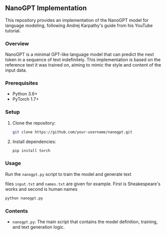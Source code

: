 ## NanoGPT Implementation

This repository provides an implementation of the NanoGPT model for language modeling, following Andrej Karpathy's guide from his YouTube tutorial.

### Overview

NanoGPT is a minimal GPT-like language model that can predict the next token in a sequence of text indefinitely. This implementation is based on the reference text it was trained on, aiming to mimic the style and content of the input data.

### Prerequisites

- Python 3.6+
- PyTorch 1.7+

### Setup

1. Clone the repository:
   ```bash
   git clone https://github.com/your-username/nanogpt.git
   ```
2. Install dependencies:
   ```bash
   pip install torch
   ```

### Usage

Run the `nanogpt.py` script to train the model and generate text

files `input.txt` and `names.txt` are given for example. First is Sheakespeare's works and second is human names
 
```bash
python nanogpt.py 
```

### Contents

- `nanogpt.py`: The main script that contains the model definition, training, and text generation logic.

